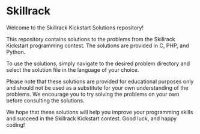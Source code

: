 # Skillrack
Welcome to the Skillrack Kickstart Solutions repository!

This repository contains solutions to the problems from the Skillrack Kickstart programming contest. The solutions are provided in C, PHP, and Python.

To use the solutions, simply navigate to the desired problem directory and select the solution file in the language of your choice.

Please note that these solutions are provided for educational purposes only and should not be used as a substitute for your own understanding of the problems. We encourage you to try solving the problems on your own before consulting the solutions.

We hope that these solutions will help you improve your programming skills and succeed in the Skillrack Kickstart contest. Good luck, and happy coding!